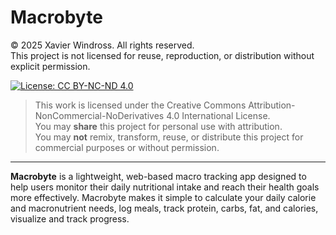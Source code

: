 # Macrobyte
© 2025 Xavier Windross. All rights reserved.  
This project is not licensed for reuse, reproduction, or distribution without explicit permission.

[![License: CC BY-NC-ND 4.0](https://licensebuttons.net/l/by-nc-nd/4.0/88x31.png)](https://creativecommons.org/licenses/by-nc-nd/4.0/)

> This work is licensed under the Creative Commons Attribution-NonCommercial-NoDerivatives 4.0 International License.  
> You may **share** this project for personal use with attribution.  
> You may **not** remix, transform, reuse, or distribute this project for commercial purposes or without permission.

---
**Macrobyte** is a lightweight, web-based macro tracking app designed to help users monitor their daily nutritional intake and reach their health goals more effectively. Macrobyte makes it simple to calculate your daily calorie and macronutrient needs, log meals, track protein, carbs, fat, and calories, visualize and track progress.
